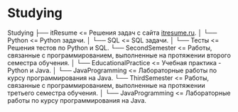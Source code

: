 # Studying

Studying
├── itResume <= Решения задач с сайта [itresume.ru](https://itresume.ru/problems).
│   └── Python <= Python задачи.
│   └── SQL <= SQL задачи.
│   └── Тесты <= Решения тестов по Python и SQL.
└── SecondSemester <= Работы, связанные с программированием, выполненные на протяжении второго семестра обучения.
│   └── EducationalPractice <= Учебная практика - Python и Java.
│   └── JavaProgramming <= Лабораторные работы по курсу программирования на Java.
└── ThirdSemester <= Работы, связанные с программированием, выполненные на протяжении третьего семестра обучения.
│   └── JavaProgramming <= Лабораторные работы по курсу программирования на Java.
